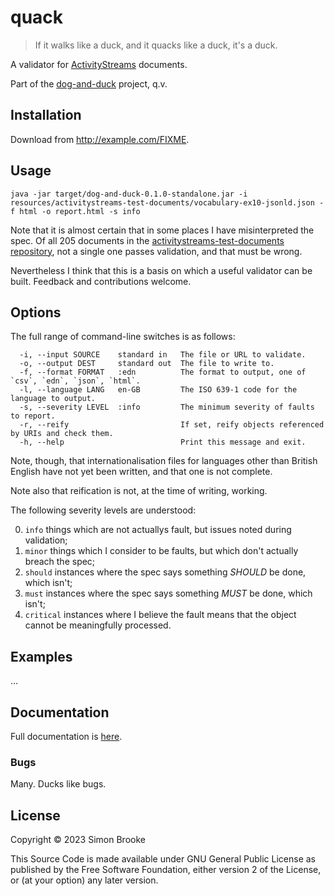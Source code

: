 # quack

> If it walks like a duck, and it quacks like a duck, it's a duck.

A validator for [ActivityStreams](https://www.w3.org/TR/activitystreams-core/) documents.

Part of the [dog-and-duck](https://github.com/simon-brooke/dog-and-duck) project, q.v.

## Installation

Download from http://example.com/FIXME.

## Usage

```
java -jar target/dog-and-duck-0.1.0-standalone.jar -i resources/activitystreams-test-documents/vocabulary-ex10-jsonld.json -f html -o report.html -s info
```

Note that it is almost certain that in some places I have misinterpreted the spec. Of all 205 documents in the [activitystreams-test-documents repository](https://github.com/w3c-social/activitystreams-test-documents), not a single one passes validation, and that must be wrong.

Nevertheless I think that this is a basis on which a useful validator can be built. Feedback and contributions welcome.

## Options

The full range of command-line switches is as follows:
```
  -i, --input SOURCE    standard in   The file or URL to validate.
  -o, --output DEST     standard out  The file to write to.
  -f, --format FORMAT   :edn          The format to output, one of `csv`, `edn`, `json`, `html`.
  -l, --language LANG   en-GB         The ISO 639-1 code for the language to output.
  -s, --severity LEVEL  :info         The minimum severity of faults to report.
  -r, --reify                         If set, reify objects referenced by URIs and check them.
  -h, --help                          Print this message and exit.
```

Note, though, that internationalisation files for languages other than British English have not yet been written, and that one is not complete.

Note also that reification is not, at the time of writing, working.

The following severity levels are understood:

   0. `info` things which are not actuallys fault, but issues noted during
      validation;
   1. `minor` things which I consider to be faults, but which
      don't actually breach the spec;
   2. `should` instances where the spec says something *SHOULD*
      be done, which isn't;
   3. `must` instances where the spec says something *MUST*
      be done, which isn't;
   4. `critical` instances where I believe the fault means that
      the object cannot be meaningfully processed.

## Examples

...

## Documentation

Full documentation is [here](https://simon-brooke.github.io/dog-and-duck/).

### Bugs

Many. Ducks like bugs.

## License

Copyright © 2023 Simon Brooke

This Source Code is made available under GNU General Public License as published by
the Free Software Foundation, either version 2 of the License, or (at your
option) any later version.
